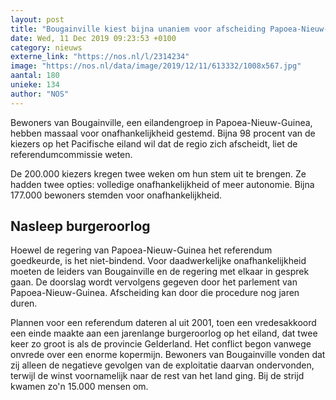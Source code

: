 ```yaml
---
layout: post
title: "Bougainville kiest bijna unaniem voor afscheiding Papoea-Nieuw-Guinea"
date: Wed, 11 Dec 2019 09:23:53 +0100
category: nieuws
externe_link: "https://nos.nl/l/2314234"
image: "https://nos.nl/data/image/2019/12/11/613332/1008x567.jpg"
aantal: 180
unieke: 134
author: "NOS"
---
```


<p>Bewoners van Bougainville, een eilandengroep in Papoea-Nieuw-Guinea, hebben massaal voor onafhankelijkheid gestemd. Bijna 98 procent van de kiezers op het Pacifische eiland wil dat de regio zich afscheidt, liet de referendumcommissie weten.</p>
<p>De 200.000 kiezers kregen twee weken om hun stem uit te brengen. Ze hadden twee opties: volledige onafhankelijkheid of meer autonomie. Bijna 177.000 bewoners stemden voor onafhankelijkheid.</p>
<h2>Nasleep burgeroorlog</h2>
<p>Hoewel de regering van Papoea-Nieuw-Guinea het referendum goedkeurde, is het niet-bindend. Voor daadwerkelijke onafhankelijkheid moeten de leiders van Bougainville en de regering met elkaar in gesprek gaan. De doorslag wordt vervolgens gegeven door het parlement van Papoea-Nieuw-Guinea. Afscheiding kan door die procedure nog jaren duren.</p>
<p>Plannen voor een referendum dateren al uit 2001, toen een vredesakkoord een einde maakte aan een jarenlange burgeroorlog op het eiland, dat twee keer zo groot is als de provincie Gelderland. Het conflict begon vanwege onvrede over een enorme kopermijn. Bewoners van Bougainville vonden dat zij alleen de negatieve gevolgen van de exploitatie daarvan ondervonden, terwijl de winst voornamelijk naar de rest van het land ging. Bij de strijd kwamen zo'n 15.000 mensen om.</p>
